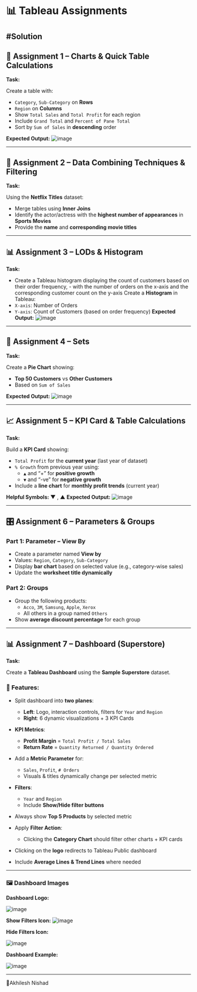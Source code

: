 # 📊 Tableau Assignments
#Solution
---

## 📁 Assignment 1 – Charts & Quick Table Calculations

**Task:**

Create a table with:
- `Category`, `Sub-Category` on **Rows**
- `Region` on **Columns**
- Show `Total Sales` and `Total Profit` for each region
- Include `Grand Total` and `Percent of Pane Total`
- Sort by `Sum of Sales` in **descending** order

**Expected Output:**
![image](https://github.com/user-attachments/assets/c989b59c-0453-419c-a2b2-e91eb58de89b)


---

## 🔗 Assignment 2 – Data Combining Techniques & Filtering

**Task:**

Using the **Netflix Titles** dataset:
- Merge tables using **Inner Joins**
- Identify the actor/actress with the **highest number of appearances** in **Sports Movies**
- Provide the **name** and **corresponding movie titles**

---

## 📊 Assignment 3 – LODs & Histogram

**Task:**
- Create a Tableau histogram displaying the count of customers based on their order frequency, - with the number of orders on the x-axis and the corresponding customer count on the y-axis
Create a **Histogram** in Tableau:
- `X-axis`: Number of Orders
- `Y-axis`: Count of Customers (based on order frequency)
**Expected Output:**
![image](https://github.com/user-attachments/assets/c7831d2f-d2f0-41fa-9faa-a8774f958e94)

---

## 🍰 Assignment 4 – Sets

**Task:**

Create a **Pie Chart** showing:
- **Top 50 Customers** vs **Other Customers**
- Based on `Sum of Sales`

**Expected Output:**
![image](https://github.com/user-attachments/assets/3f30b441-37d5-44ec-909d-cffa16147b0a)


---

## 📈 Assignment 5 – KPI Card & Table Calculations

**Task:**

Build a **KPI Card** showing:
- `Total Profit` for the **current year** (last year of dataset)
- `% Growth` from previous year using:
  - `▲` and “+” for **positive growth**
  - `▼` and “-ve” for **negative growth**
- Include a **line chart** for **monthly profit trends** (current year)

**Helpful Symbols:**
▼ , ▲
**Expected Output:**
![image](https://github.com/user-attachments/assets/8fa0e1e4-f83e-4912-a712-d21bb105fe12)

---

## 🎛 Assignment 6 – Parameters & Groups

### Part 1: Parameter – View By
- Create a parameter named **View by**
- Values: `Region`, `Category`, `Sub-Category`
- Display **bar chart** based on selected value (e.g., category-wise sales)
- Update the **worksheet title dynamically**

### Part 2: Groups
- Group the following products:
  - `Acco`, `3M`, `Samsung`, `Apple`, `Xerox`
  - All others in a group named `Others`
- Show **average discount percentage** for each group

---

## 📊 Assignment 7 – Dashboard (Superstore)

**Task:**

Create a **Tableau Dashboard** using the **Sample Superstore** dataset.

### 🔧 Features:

- Split dashboard into **two planes**:
  - **Left**: Logo, interaction controls, filters for `Year` and `Region`
  - **Right**: 6 dynamic visualizations + 3 KPI Cards

- **KPI Metrics**:
  - **Profit Margin** = `Total Profit / Total Sales`
  - **Return Rate** = `Quantity Returned / Quantity Ordered`

- Add a **Metric Parameter** for:
  - `Sales`, `Profit`, `# Orders`
  - Visuals & titles dynamically change per selected metric

- **Filters**:
  - `Year` and `Region`
  - Include **Show/Hide filter buttons**

- Always show **Top 5 Products** by selected metric

- Apply **Filter Action**:
  - Clicking the **Category Chart** should filter other charts + KPI cards

- Clicking on the **logo** redirects to Tableau Public dashboard

- Include **Average Lines & Trend Lines** where needed

---

### 🖼 Dashboard Images

**Dashboard Logo:**

![image](https://github.com/user-attachments/assets/51e9671a-8e1f-4415-a028-22d546707303)


**Show Filters Icon:**
![image](https://github.com/user-attachments/assets/9bb049c1-6595-41ab-9812-caf0b003d3b7)


**Hide Filters Icon:**

![image](https://github.com/user-attachments/assets/0769e9bf-9849-4bec-8d09-c9e4efceae0d)


**Dashboard Example:**

![image](https://github.com/user-attachments/assets/8a6d9bdf-e73a-4d3e-92f3-0d83457209cc)


---

📍Akhilesh Nishad
